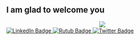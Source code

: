 ## I am glad to welcome you
<div id="header" align="center">
<a href="https://profi.ru/profile/GolosovaNA"><img src="beautiful-kitten-with-flowers-outdoors.jpg" /></a>
</div>
<div id="badges">
  <a href="your-linkedin-URL">
    <img src="https://img.shields.io/badge/LinkedIn-blue?style=for-the-badge&logo=linkedin&logoColor=white" alt="LinkedIn Badge"/>
  </a>
  <a href="[your-youtube-URL](https://rutube.ru/)">
    <img src="https://img.shields.io/badge/rutub-red?style=for-the-badge&logo=rutub&logoColor=white" alt="Rutub Badge"/>
  </a>
  <a href="your-twitter-URL">
    <img src="https://img.shields.io/badge/Twitter-blue?style=for-the-badge&logo=twitter&logoColor=white" alt="Twitter Badge"/>
  </a>
</div>

